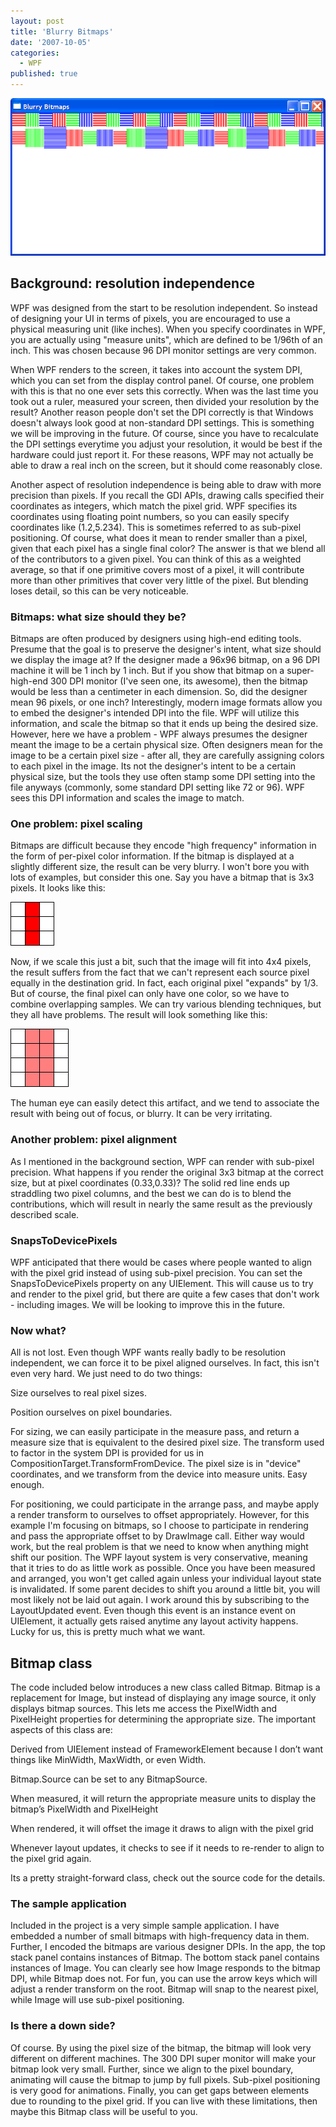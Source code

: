 ```yaml
---
layout: post
title: 'Blurry Bitmaps'
date: '2007-10-05'
categories:
  - WPF
published: true
---
```

![Blurry images](https://raw.githubusercontent.com/dwayneneed/dwayneneed.github.io/master/static/img/_posts/blurrybitmaps_thumb.png)

## Background: resolution independence

WPF was designed from the start to be resolution independent.  So instead of designing your UI in terms of pixels, you are encouraged to use a physical measuring unit (like inches).  When you specify coordinates in WPF, you are actually using "measure units", which are defined to be 1/96th of an inch.  This was chosen because 96 DPI monitor settings are very common.

When WPF renders to the screen, it takes into account the system DPI, which you can set from the display control panel.  Of course, one problem with this is that no one ever sets this correctly.  When was the last time you took out a ruler, measured your screen, then divided your resolution by the result?  Another reason people don't set the DPI correctly is that Windows doesn't always look good at non-standard DPI settings.  This is something we will be improving in the future.  Of course, since you have to recalculate the DPI settings everytime you adjust your resolution, it would be best if the hardware could just report it.  For these reasons, WPF may not actually be able to draw a real inch on the screen, but it should come reasonably close.

Another aspect of resolution independence is being able to draw with more precision than pixels.  If you recall the GDI APIs, drawing calls specified their coordinates as integers, which match the pixel grid.  WPF specifies its coordinates using floating point numbers, so you can easily specify coordinates like (1.2,5.234).  This is sometimes referred to as sub-pixel positioning.  Of course, what does it mean to render smaller than a pixel, given that each pixel has a single final color?  The answer is that we blend all of the contributors to a given pixel.  You can think of this as a weighted average, so that if one primitive covers most of a pixel, it will contribute more than other primitives that cover very little of the pixel.  But blending loses detail, so this can be very noticeable.

### Bitmaps: what size should they be?

Bitmaps are often produced by designers using high-end editing tools.  Presume that the goal is to preserve the designer's intent, what size should we display the image at?  If the designer made a 96x96 bitmap, on a 96 DPI machine it will be 1 inch by 1 inch.  But if you show that bitmap on a super-high-end 300 DPI monitor (I've seen one, its awesome), then the bitmap would be less than a centimeter in each dimension. So, did the designer mean 96 pixels, or one inch?  Interestingly, modern image formats allow you to embed the designer's intended DPI into the file.  WPF will utilize this information, and scale the bitmap so that it ends up being the desired size.  However, here we have a problem - WPF always presumes the designer meant the image to be a certain physical size.  Often designers mean for the image to be a certain pixel size - after all, they are carefully assigning colors to each pixel in the image.  Its not the designer's intent to be a certain physical size, but the tools they use often stamp some DPI setting into the file anyways (commonly, some standard DPI setting like 72 or 96).  WPF sees this DPI information and scales the image to match.

### One problem: pixel scaling

Bitmaps are difficult because they encode "high frequency" information in the form of per-pixel color information.  If the bitmap is displayed at a slightly different size, the result can be very blurry.  I won't bore you with lots of examples, but consider this one.  Say you have a bitmap that is 3x3 pixels.  It looks like this:

![Clear red bar](https://raw.githubusercontent.com/dwayneneed/dwayneneed.github.io/master/static/img/_posts/redbar_thumb_1.png)

Now, if we scale this just a bit, such that the image will fit into 4x4 pixels, the result suffers from the fact that we can't represent each source pixel equally in the destination grid.  In fact, each original pixel "expands" by 1/3.  But of course, the final pixel can only have one color, so we have to combine overlapping samples.  We can try various blending techniques, but they all have problems.  The result will look something like this:

![Blurry pink bar](https://raw.githubusercontent.com/dwayneneed/dwayneneed.github.io/master/static/img/_posts/pinkbar_thumb.png)

The human eye can easily detect this artifact, and we tend to associate the result with being out of focus, or blurry.  It can be very irritating.

### Another problem: pixel alignment

As I mentioned in the background section, WPF can render with sub-pixel precision.  What happens if you render the original 3x3 bitmap at the correct size, but at pixel coordinates (0.33,0.33)?  The solid red line ends up straddling two pixel columns, and the best we can do is to blend the contributions, which will result in nearly the same result as the previously described scale.

### SnapsToDevicePixels

WPF anticipated that there would be cases where people wanted to align with the pixel grid instead of using sub-pixel precision.  You can set the SnapsToDevicePixels property on any UIElement.  This will cause us to try and render to the pixel grid, but there are quite a few cases that don't work - including images.  We will be looking to improve this in the future.

### Now what?

All is not lost.  Even though WPF wants really badly to be resolution independent, we can force it to be pixel aligned ourselves.  In fact, this isn't even very hard.  We just need to do two things:

Size ourselves to real pixel sizes.

Position ourselves on pixel boundaries.

For sizing, we can easily participate in the measure pass, and return a measure size that is equivalent to the desired pixel size.  The transform used to factor in the system DPI is provided for us in CompositionTarget.TransformFromDevice.  The pixel size is in "device" coordinates, and we transform from the device into measure units.  Easy enough.

For positioning, we could participate in the arrange pass, and maybe apply a render transform to ourselves to offset appropriately.  However, for this example I'm focusing on bitmaps, so I choose to participate in rendering and pass the appropriate offset to by DrawImage call.  Either way would work, but the real problem is that we need to know when anything might shift our position.  The WPF layout system is very conservative, meaning that it tries to do as little work as possible.  Once you have been measured and arranged, you won't get called again unless your individual layout state is invalidated.  If some parent decides to shift you around a little bit, you will most likely not be laid out again.  I work around this by subscribing to the LayoutUpdated event.  Even though this event is an instance event on UIElement, it actually gets raised anytime any layout activity happens.  Lucky for us, this is pretty much what we want.

## Bitmap class

The code included below introduces a new class called Bitmap.  Bitmap is a replacement for Image, but instead of displaying any image source, it only displays bitmap sources.  This lets me access the PixelWidth and PixelHeight properties for determining the appropriate size.  The important aspects of this class are:

Derived from UIElement instead of FrameworkElement because I don’t want things like MinWidth, MaxWidth, or even Width.

Bitmap.Source can be set to any BitmapSource.

When measured, it will return the appropriate measure units to display the bitmap’s PixelWidth and PixelHeight

When rendered, it will offset the image it draws to align with the pixel grid

Whenever layout updates, it checks to see if it needs to re-render to align to the pixel grid again.

Its a pretty straight-forward class, check out the source code for the details.

### The sample application

Included in the project is a very simple sample application.  I have embedded a number of small bitmaps with high-frequency data in them.  Further, I encoded the bitmaps are various designer DPIs.  In the app, the top stack panel contains instances of Bitmap.  The bottom stack panel contains instances of Image.  You can clearly see how Image responds to the bitmap DPI, while Bitmap does not.  For fun, you can use the arrow keys which will adjust a render transform on the root.  Bitmap will snap to the nearest pixel, while Image will use sub-pixel positioning.

### Is there a down side?

Of course.  By using the pixel size of the bitmap, the bitmap will look very different on different machines.  The 300 DPI super monitor will make your bitmap look very small.  Further, since we align to the pixel boundary, animating will cause the bitmap to jump by full pixels.  Sub-pixel positioning is very good for animations.  Finally, you can get gaps between elements due to rounding to the pixel grid.  If you can live with these limitations, then maybe this Bitmap class will be useful to you.
